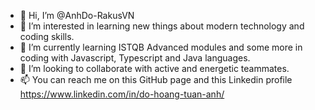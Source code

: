 - 👋 Hi, I’m @AnhDo-RakusVN
- 👀 I’m interested in learning new things about modern technology and coding skills.
- 🌱 I’m currently learning ISTQB Advanced modules and some more in coding with Javascript, Typescript and Java languages. 
- 💞️ I’m looking to collaborate with active and energetic teammates.
- 📫 You can reach me on this GitHub page and this Linkedin profile https://www.linkedin.com/in/do-hoang-tuan-anh/
  
<!---
AnhDo-RakusVN/AnhDo-RakusVN is a ✨ special ✨ repository because its `README.md` (this file) appears on your GitHub profile.
You can click the Preview link to take a look at your changes.
--->
